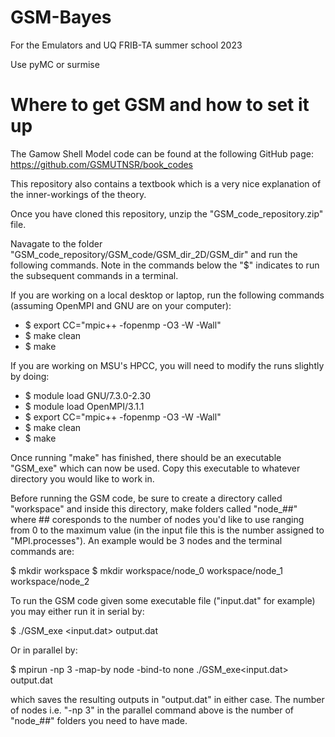 # GSM-Bayes
For the Emulators and UQ FRIB-TA summer school 2023

Use pyMC or surmise


# Where to get GSM and how to set it up

The Gamow Shell Model code can be found at the following GitHub page: https://github.com/GSMUTNSR/book_codes

This repository also contains a textbook which is a very nice explanation of the inner-workings of the theory.

Once you have cloned this repository, unzip the "GSM_code_repository.zip" file.

Navagate to the folder "GSM_code_repository/GSM_code/GSM_dir_2D/GSM_dir" and run the following commands. Note in the commands below the "$" indicates to run the subsequent commands in a terminal.

If you are working on a local desktop or laptop, run the following commands (assuming OpenMPI and GNU are on your computer):
 - $ export CC="mpic++ -fopenmp -O3 -W -Wall"
 - $ make clean
 - $ make

If you are working on MSU's HPCC, you will need to modify the runs slightly by doing:
 - $ module load GNU/7.3.0-2.30
 - $ module load OpenMPI/3.1.1
 - $ export CC="mpic++ -fopenmp -O3 -W -Wall"
 - $ make clean
 - $ make

Once running "make" has finished, there should be an executable "GSM_exe" which can now be used. Copy this executable to whatever directory you would like to work in.

Before running the GSM code, be sure to create a directory called "workspace" and inside this directory, make folders called "node_##" where ## coresponds to the number of nodes you'd like to use ranging from 0 to the maximum value (in the input file this is the number assigned to "MPI.processes"). An example would be 3 nodes and the terminal commands are:

$ mkdir workspace
$ mkdir workspace/node_0 workspace/node_1 workspace/node_2

To run the GSM code given some executable file ("input.dat" for example) you may either run it in serial by:

$ ./GSM_exe <input.dat> output.dat

Or in parallel by:

$ mpirun -np 3 -map-by node -bind-to none ./GSM_exe<input.dat> output.dat

which saves the resulting outputs in "output.dat" in either case. The number of nodes i.e. "-np 3" in the parallel command above is the number of "node_##" folders you need to have made.

